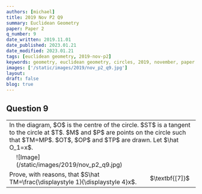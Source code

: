 ```yaml
---
authors: [michael]
title: 2019 Nov P2 Q9
summary: Euclidean Geometry
paper: Paper 2
q_number: 9
date_written: 2019.11.01
date_published: 2023.01.21
date_modified: 2023.01.21
tags: [euclidean geometry, 2019-nov-p2]
keywords: geometry, euclidean geometry, circles, 2019, november, paper 2
images: ['/static/images/2019/nov_p2_q9.jpg']
layout:
draft: false
blog: true
---
```


## Question 9

<table className="border-collapse">
  <tbody>
    <tr>
      <td colSpan="3">In the diagram, $O$ is the centre of the circle. $ST$ is a tangent to the circle at $T$. $M$ and $P$ are points on the circle such that $TM=MP$. $OT$, $OP$ and $TP$ are drawn. Let $\hat O_1=x$.</td>
    </tr>
    <tr>
      <td></td>
      <td>![Image](/static/images/2019/nov_p2_q9.jpg)</td>
      <td></td>
    </tr>
    <tr>
      <td colSpan='2'>Prove, with reasons, that $S\hat TM=\frac{\displaystyle 1}{\displaystyle 4}x$.</td>
      <td>$\textbf{[7]}$</td>
    </tr>
  </tbody>
</table>
